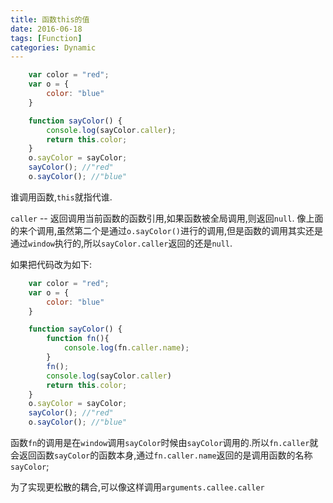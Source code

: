 ```yaml
---
title: 函数this的值
date: 2016-06-18
tags: [Function]
categories: Dynamic
---
```


```javascript
    var color = "red";
    var o = {
        color: "blue"
    }

    function sayColor() {
        console.log(sayColor.caller);
        return this.color;
    }
    o.sayColor = sayColor;
    sayColor(); //"red"
    o.sayColor(); //"blue"
```

谁调用函数,`this`就指代谁.

`caller` -- 返回调用当前函数的函数引用,如果函数被全局调用,则返回`null`.
像上面的来个调用,虽然第二个是通过`o.sayColor()`进行的调用,但是函数的调用其实还是通过`window`执行的,所以`sayColor.caller`返回的还是`null`.

如果把代码改为如下:

```javascript
    var color = "red";
    var o = {
        color: "blue"
    }

    function sayColor() {
        function fn(){
            console.log(fn.caller.name);
        }
        fn();
        console.log(sayColor.caller)
        return this.color;
    }
    o.sayColor = sayColor;
    sayColor(); //"red"
    o.sayColor(); //"blue"
```

函数`fn`的调用是在`window`调用`sayColor`时候由`sayColor`调用的.所以`fn.caller`就会返回函数`sayColor`的函数本身,通过`fn.caller.name`返回的是调用函数的名称`sayColor`;

为了实现更松散的耦合,可以像这样调用`arguments.callee.caller`